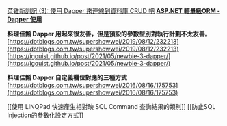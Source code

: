 
[菜雞新訓記 (3): 使用 Dapper 來連線到資料庫 CRUD 吧](https://igouist.github.io/post/2021/05/newbie-3-dapper/)
[**ASP.NET 輕量級ORM - Dapper 使用**](https://dotblogs.com.tw/OldNick/2018/01/15/Dapper#Dapper)

**料理佳餚 Dapper 用起來很友善，但是預設的參數型別對執行計劃不太友善。**
[https://dotblogs.com.tw/supershowwei/2019/08/12/232213](https://dotblogs.com.tw/supershowwei/2019/08/12/232213)
[https://igouist.github.io/post/2021/05/newbie-3-dapper/](https://igouist.github.io/post/2021/05/newbie-3-dapper/)

**料理佳餚 Dapper 自定義欄位對應的三種方式**
[https://dotblogs.com.tw/supershowwei/2016/08/16/175753](https://dotblogs.com.tw/supershowwei/2016/08/16/175753)

[[使用 LINQPad 快速產生相對映 SQL Command 查詢結果的類別]]
[[防止SQL Injection的參數化設定方式]]

